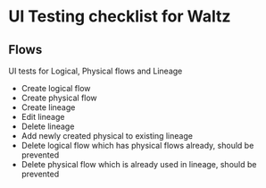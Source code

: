 # UI Testing checklist for Waltz

## Flows

UI tests for Logical, Physical flows and Lineage 

- Create logical flow
- Create physical flow
- Create lineage
- Edit lineage
- Delete lineage
- Add newly created physical to existing lineage
- Delete logical flow which has physical flows already, should be prevented
- Delete physical flow which is already used in lineage, should be prevented
